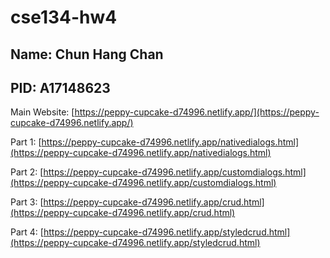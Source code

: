 # cse134-hw4
## Name: Chun Hang Chan
## PID: A17148623

Main Website: [https://peppy-cupcake-d74996.netlify.app/](https://peppy-cupcake-d74996.netlify.app/)

Part 1: [https://peppy-cupcake-d74996.netlify.app/nativedialogs.html](https://peppy-cupcake-d74996.netlify.app/nativedialogs.html)

Part 2: [https://peppy-cupcake-d74996.netlify.app/customdialogs.html](https://peppy-cupcake-d74996.netlify.app/customdialogs.html)

Part 3: [https://peppy-cupcake-d74996.netlify.app/crud.html](https://peppy-cupcake-d74996.netlify.app/crud.html)

Part 4: [https://peppy-cupcake-d74996.netlify.app/styledcrud.html](https://peppy-cupcake-d74996.netlify.app/styledcrud.html)
